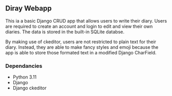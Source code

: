 Diray Webapp
-------------------------

This ia a basic Django CRUD app that allows users to write their diary. Users are required to create an account and login to edit and view their own diaries. 
The data is stored in the built-in SQLite databse. <br>

By making use of ckeditor, users are not restricted to plain text for their diary. 
Instead, they are able to make fancy styles and emoji because the app is able to store those formated text in a modified Django CharField.
 
### Dependancies
- Python 3.11
- Django
- Django ckeditor
